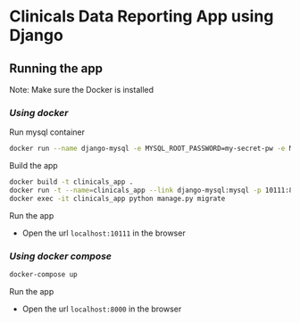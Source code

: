 # Clinicals Data Reporting App using Django

## Running the app
 
Note: Make sure the Docker is installed

### ***Using docker***

Run mysql container
```bash
docker run --name django-mysql -e MYSQL_ROOT_PASSWORD=my-secret-pw -e MYSQL_DATABASE=clinicalsdb -p 3306:3306 -d mysql
```

Build the app
```bash
docker build -t clinicals_app .
docker run -t --name=clinicals_app --link django-mysql:mysql -p 10111:8000 clinicals_app
docker exec -it clinicals_app python manage.py migrate
```

Run the app
- Open the url `localhost:10111` in the browser

### ***Using docker compose***
```bash
docker-compose up
```

Run the app
- Open the url `localhost:8000` in the browser

